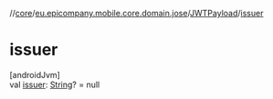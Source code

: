 //[core](../../../index.md)/[eu.epicompany.mobile.core.domain.jose](../index.md)/[JWTPayload](index.md)/[issuer](issuer.md)

# issuer

[androidJvm]\
val [issuer](issuer.md): [String](https://kotlinlang.org/api/latest/jvm/stdlib/kotlin/-string/index.html)? = null
